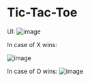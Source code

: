 # Tic-Tac-Toe

UI:
![image](https://github.com/sushma2026/Tic-Tac-Toe/assets/88230359/0a2ad552-ff6c-4eaa-ab51-5632c8ae2ea9)

In case of X wins:

![image](https://github.com/sushma2026/Tic-Tac-Toe/assets/88230359/201b990e-c616-47a8-ad0f-165e9a4e4e7e)

In case of O wins:
![image](https://github.com/sushma2026/Tic-Tac-Toe/assets/88230359/f1feb797-1973-4eae-955f-fdb74c58ec11)
